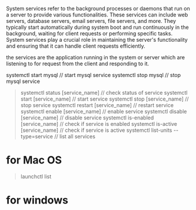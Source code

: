  System services refer to the background processes or daemons that run on a server to provide various functionalities. These services can include web servers, database servers, email servers, file servers, and more. They typically start automatically during system boot and run continuously in the background, waiting for client requests or performing specific tasks. System services play a crucial role in maintaining the server's functionality and ensuring that it can handle client requests efficiently.

 the services are the application running in the system or server which are listening to for request from the client and responding to it.

systemctl start mysql // start mysql service
systemctl stop mysql // stop mysql service

> systemctl status [service_name] // check status of service
> systemctl start [service_name] // start service
> systemctl stop [service_name] // stop service
> systemctl restart [service_name] // restart service
> systemctl enable [service_name] // enable service
> systemctl disable [service_name] // disable service
> systemctl is-enabled [service_name] // check if service is enabled
> systemctl is-active [service_name] // check if service is active
> systemctl list-units --type=service // list all services

# for Mac OS
>launchctl list

# for windows























